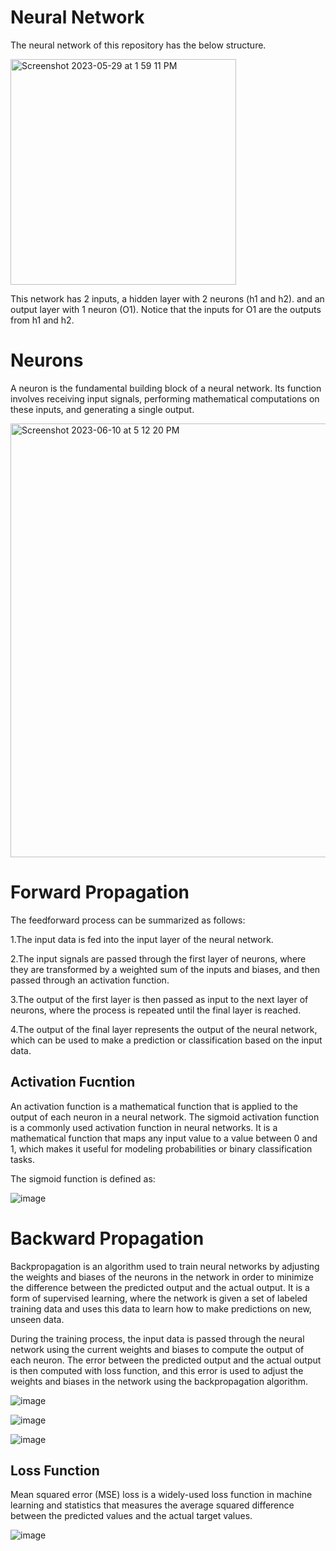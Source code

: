 # Neural Network

The neural network of this repository has the below structure.

<img width="361" alt="Screenshot 2023-05-29 at 1 59 11 PM" src="https://github.com/hanieas/neural-network-scratch/assets/26707806/c7c43913-8149-4409-8f4c-eee5d4e1c6fa">


This network has 2 inputs, a hidden layer with 2 neurons (h1 and h2). and an output layer with 1 neuron (O1). Notice that the inputs for O1 are the outputs from h1 and h2.

# Neurons

A neuron is the fundamental building block of a neural network. Its function involves receiving input signals, performing mathematical computations on these inputs, and generating a single output.

<img width="694" alt="Screenshot 2023-06-10 at 5 12 20 PM" src="https://github.com/hanieas/neural-network-scratch/assets/26707806/badafabd-3e89-494b-843a-64b1bfcd7cbc">

# Forward Propagation

The feedforward process can be summarized as follows:

1.The input data is fed into the input layer of the neural network.

2.The input signals are passed through the first layer of neurons, where they are transformed by a weighted sum of the inputs and biases, and then passed through an activation function.

3.The output of the first layer is then passed as input to the next layer of neurons, where the process is repeated until the final layer is reached.

4.The output of the final layer represents the output of the neural network, which can be used to make a prediction or classification based on the input data.

## Activation Fucntion

An activation function is a mathematical function that is applied to the output of each neuron in a neural network.
The sigmoid activation function is a commonly used activation function in neural networks. It is a mathematical function that maps any input value to a value between 0 and 1, which makes it useful for modeling probabilities or binary classification tasks.

The sigmoid function is defined as:

![image](https://github.com/hanieas/neural-network-scratch/assets/26707806/19b1a7a0-7f8e-4295-b237-0e053e5e2831)

# Backward Propagation

Backpropagation is an algorithm used to train neural networks by adjusting the weights and biases of the neurons in the network in order to minimize the difference between the predicted output and the actual output. It is a form of supervised learning, where the network is given a set of labeled training data and uses this data to learn how to make predictions on new, unseen data.

During the training process, the input data is passed through the neural network using the current weights and biases to compute the output of each neuron. The error between the predicted output and the actual output is then computed with loss function, and this error is used to adjust the weights and biases in the network using the backpropagation algorithm.

![image](https://github.com/hanieas/neural-network-scratch/assets/26707806/3f2a9a2c-5d09-4491-8895-8914bd6c52c6)


![image](https://github.com/hanieas/neural-network-scratch/assets/26707806/2fee83c5-c93c-4e99-9200-76e83cb4e305)


![image](https://github.com/hanieas/neural-network-scratch/assets/26707806/df9b8352-8ba9-42d7-b623-e027dc3dbaae)


## Loss Function

Mean squared error (MSE) loss is a widely-used loss function in machine learning and statistics that measures the average squared difference between the predicted values and the actual target values.

![image](https://github.com/hanieas/neural-network-scratch/assets/26707806/606d2ddd-eb8f-40cd-b7c0-a92a2a2416c4)


